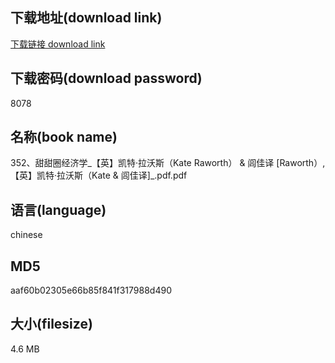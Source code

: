 ## 下载地址(download link)
[下载链接 download link](https://voluble-croquembouche-d321dc.netlify.app/?s=352%E3%80%81%E7%94%9C%E7%94%9C%E5%9C%88%E7%BB%8F%E6%B5%8E%E5%AD%A6_%E3%80%90%E8%8B%B1%E3%80%91%E5%87%AF%E7%89%B9%C2%B7%E6%8B%89%E6%B2%83%E6%96%AF%EF%BC%88Kate+Raworth%EF%BC%89+%26+%E9%97%BE%E4%BD%B3%E8%AF%91+%5BRaworth%EF%BC%89%2C+%E3%80%90%E8%8B%B1%E3%80%91%E5%87%AF%E7%89%B9%C2%B7%E6%8B%89%E6%B2%83%E6%96%AF%EF%BC%88Kate+%26+%E9%97%BE%E4%BD%B3%E8%AF%91%5D_.pdf)

## 下载密码(download password)
8078

## 名称(book name)
352、甜甜圈经济学_【英】凯特·拉沃斯（Kate Raworth） & 闾佳译 [Raworth）, 【英】凯特·拉沃斯（Kate & 闾佳译]_.pdf.pdf

## 语言(language)
chinese

## MD5
aaf60b02305e66b85f841f317988d490

## 大小(filesize)
4.6 MB
